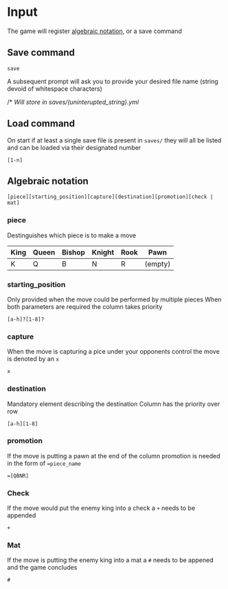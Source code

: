 # Input

The game will register [algebraic notation](https://en.wikipedia.org/wiki/Algebraic_notation_(chess)), or a save command

## Save command

```
save
```

A subsequent prompt will ask you to provide your desired file name (string devoid of whitespace characters)

/* *Will store in saves/(uninterupted_string).yml*

## Load command

On start if at least a single save file is present in `saves/` they will all be listed and can be loaded via their designated number

```
[1-n]
```

## Algebraic notation

```
[piece][starting_position][capture][destination][promotion][check | mat]
```

### piece

Destinguishes which piece is to make a move

| King | Queen | Bishop | Knight | Rook |   Pawn   |
|------|-------|--------|--------|------|----------|
|  K   |   Q   |   B    |   N    |  R   | (empty)  |


### starting_position

Only provided when the move could be performed by multiple pieces
When both parameters are required the column takes priority

```
[a-h]?[1-8]?
```

### capture

When the move is capturing a pice under your opponents control
the move is denoted by an `x`

```
x
```

### destination

Mandatory element describing the destination
Column has the priority over row

```
[a-h][1-8]
```

### promotion

If the move is putting a pawn at the end of the column
promotion is needed in the form of `=piece_name`

```
=[QBNR]
```

### Check

If the move would put the enemy king into a check a `+` needs to be appended

```
+
```

### Mat

If the move is putting the enemy king into a mat a `#` needs to be appened and the game concludes

```
#
```